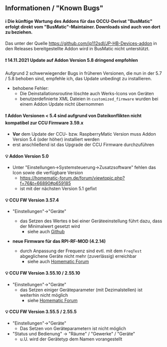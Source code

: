 ## Informationen / "Known Bugs"

#### ℹ️ Die künftige Wartung des Addons für das OCCU-Derivat "BusMatic" erfolgt direkt vom "BusMatic"-Maintainer. Downloads sind auch von dort zu beziehen.
Das unter der Quelle https://github.com/jp112sdl/JP-HB-Devices-addon in den Releases bereitgestellte Addon wird in BusMatic nicht unterstützt.

#### ❗ 14.11.2021 Update auf Addon Version 5.8 dringend empfohlen
Aufgrund 2 schwerwiegender Bugs in früheren Versionen, die nun in der 5.7 / 5.8 behoben sind, empfehle ich, das Update unbedingt zu installieren.
- behobene Fehler: 
  - Die Deinstallationsroutine löschte auch Werks-Icons von Geräten
  - benutzerdefinierte XML Dateien in `customized_firmware` wurden bei einem Addon Update nicht übernommen

#### ❗ Addon Versionen < 5.4 sind aufgrund von Dateikonflikten nicht kompatibel zur CCU Firmware 3.59.x 
- **Vor** dem Update der CCU- bzw. RaspberryMatic Version muss Addon Version 5.4 (oder höher) installiert werden
- erst anschließend ist das Upgrade der CCU Firmware durchzuführen


#### 💡 Addon Version 5.0
- Unter "Einstellungen->Systemsteuerung->Zusatzsoftware" fehlen das Icon sowie die verfügbare Version
  - https://homematic-forum.de/forum/viewtopic.php?f=76&t=66890#p659185
  - ist mit der nächsten Version 5.1 gefixt


#### 💡 CCU FW Version 3.57.4 
- "Einstellungen"->"Geräte"
  - das Setzen des Wertes `0` bei einer Geräteeinstellung führt dazu, dass der Minimalwert gesetzt wird
    - siehe auch [Github](https://github.com/jens-maus/RaspberryMatic/issues/1058#issuecomment-791913360)

- **neue Firmware für das RPI-RF-MOD (4.2.14)**
  - durch Anpassung der Frequenz sind evtl. mit dem `FreqTest` abgeglichene Geräte nicht mehr (zuverlässig) erreichbar
    - siehe auch [Homematic Forum](https://homematic-forum.de/forum/viewtopic.php?f=76&t=63125&p=648643#p648640)

#### 💡 CCU FW Version 3.55.10 / 2.55.10
- "Einstellungen"->"Geräte"
  - das Setzen einiger Geräteparameter (mit Dezimalstellen) ist weiterhin nicht möglich
    - siehe [Homematic Forum](https://homematic-forum.de/forum/viewtopic.php?p=638789#p638780)
  
#### 💡 CCU FW Version 3.55.5 / 2.55.5
- "Einstellungen"->"Geräte"
  - Das Setzen von Geräteparametern ist nicht möglich
- "Status und Bedienung" -> "Räume" / "Gewerke" / "Geräte"
  - u.U. wird der Gerätetyp dem Namen vorangestellt
